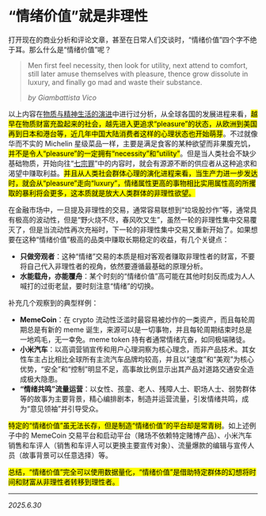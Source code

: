 # “情绪价值”就是非理性

打开现在的商业分析和评论文章，甚至在日常人们交谈时，“情绪价值”四个字不绝于耳。那么什么是“情绪价值”呢？

> Men first feel necessity, then look for utility, next attend to comfort, still later amuse themselves with pleasure, thence grow dissolute in luxury, and finally go mad and waste their substance.
> 
> *by Giambattista Vico*

以上内容在[物质与精神生活的演进](../Q1/2503222351.md)中进行过分析，从全球各国的发展进程来看，<mark>越早在物质财富充盈起来的社会，越先进入更追求“pleasure”的状态，从欧洲到美国再到日本和港台等，近几年中国大陆消费者这样的心理状态也开始萌芽</mark>。不过就像华而不实的 Michelin 星级菜品一样，主要是满足食客的某种欲望而非果腹充饥，<mark>并不是令人“pleasure”的一定拥有“necessity”和“utility”</mark>。但是当人类社会不缺少基础物质，开始向往“[七宗罪](../Q1/2502251751.md)”中的内容时，就会有源源不断的供应者从这种追求和渴望中赚取利益。<mark>并且从人类社会群体心理的演化进程来看，当生产力进一步发达时，就会从“pleasure”走向“luxury”，情绪属性更高的事物相比实用属性高的所攫取的暴利将会更多，这本质就是放大人类群体的非理性欲望。</mark>

在金融市场中，一旦提及非理性的交易，通常容易联想到“垃圾股炒作”等，通常具有极高的波动性，但是“野火烧不尽，春风吹又生”，虽然一轮的非理性集中交易覆灭了，但是当流动性再次充裕时，下一轮的非理性集中交易又重新开始了。如果想要在这种“情绪价值”极高的品类中赚取长期稳定的收益，有几个关键点：
- <strong>只做旁观者</strong>：这种“情绪”交易的本质是相对客观者赚取非理性者的财富，不要将自己代入非理性者的视角，依然要遵循最基础的原理分析。
- <strong>水能载舟，亦能覆舟</strong>：某个时刻的“情绪价值”高可能在其他时刻反而成为人人喊打的过街老鼠，要时刻注意“情绪”的切换。

补充几个观察到的典型样例：
- <strong>MemeCoin</strong>：在 crypto 流动性泛滥时最容易被炒作的一类资产，而且每轮周期总是有新的 meme 诞生，来源可以是一切事物，并且每轮周期结束时总是一地鸡毛，无一幸免。meme token 持有者通常情绪亢奋，如同极端赌徒。
- <strong>小米汽车</strong>：以高调营销宣传和用户心理洞察为核心理念，而非产品技术。其女性车主占比相比全球所有主流汽车品牌均较高，并且以“速度”和“美观”为核心优势，“安全”和“控制”明显不足，高事故比例显示出其产品对道路交通安全造成极大隐患。
- <strong>“情绪共鸣”流量运营</strong>：以女性、孩童、老人、残障人士、职场人士、弱势群体等的故事为主要背景，精心编排剧本，制造并运营流量，引发情绪共鸣，成为“意见领袖”并引导受众。

<mark>特定的“情绪价值”虽无法长存，但是制造“情绪价值”的平台却是常青树</mark>。如上述例子中的 MemeCoin 交易平台和启动平台（赌场不依赖特定赌博产品）、小米汽车销售和车评人（销售和车评人可以更换主要宣传对象）、流量爆款的编辑与宣传人员（故事背景可以任意选择）等。

<mark>总结，“情绪价值”完全可以使用数据量化，“情绪价值”是借助特定群体的幻想将时间和财富从非理性者转移到理性者。</mark>

---

*2025.6.30*
